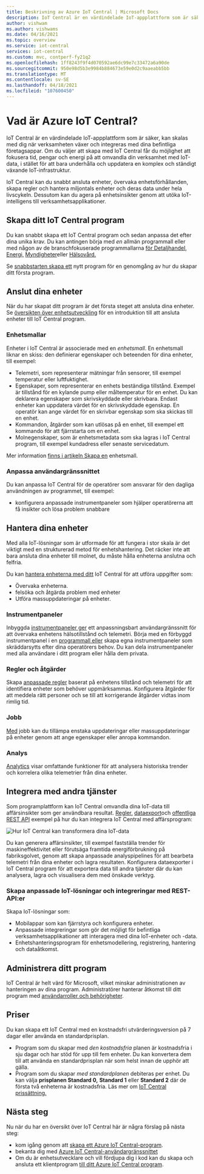 ```yaml
---
title: Beskrivning av Azure IoT Central | Microsoft Docs
description: IoT Central är en värdindelade IoT-appplattform som är säker, kan skalas med dig när verksamheten växer och integreras med dina befintliga företagsappar. Den här artikeln innehåller en översikt över funktionerna i Azure IoT Central.
author: vishwam
ms.author: vishwams
ms.date: 04/16/2021
ms.topic: overview
ms.service: iot-central
services: iot-central
ms.custom: mvc, contperf-fy21q2
ms.openlocfilehash: 1ff8243f9f4d070592ae6dc99e7c33472a6a90de
ms.sourcegitcommit: 950e98d5b3e9984b884673e59e0d2c9aaeabb5bb
ms.translationtype: MT
ms.contentlocale: sv-SE
ms.lasthandoff: 04/18/2021
ms.locfileid: "107600450"
---
```

# <a name="what-is-azure-iot-central"></a>Vad är Azure IoT Central?

IoT Central är en värdindelade IoT-appplattform som är säker, kan skalas med dig när verksamheten växer och integreras med dina befintliga företagsappar. Om du väljer att skapa med IoT Central får du möjlighet att fokusera tid, pengar och energi på att omvandla din verksamhet med IoT-data, i stället för att bara underhålla och uppdatera en komplex och ständigt växande IoT-infrastruktur.

IoT Central kan du snabbt ansluta enheter, övervaka enhetsförhållanden, skapa regler och hantera miljontals enheter och deras data under hela livscykeln. Dessutom kan du agera på enhetsinsikter genom att utöka IoT-intelligens till verksamhetsapplikationer.

## <a name="create-your-iot-central-application"></a>Skapa ditt IoT Central program

Du kan snabbt skapa ett IoT Central program och sedan anpassa det efter dina unika krav. Du kan antingen börja med _en_ allmän programmall eller med någon av de branschfokuserade programmallarna [för Detaljhandel,](../retail/overview-iot-central-retail.md) [Energi,](../energy/overview-iot-central-energy.md) [Myndigheter](../government/overview-iot-central-government.md)eller [Hälsovård.](../healthcare/overview-iot-central-healthcare.md)

Se [snabbstarten skapa ett](quick-deploy-iot-central.md) nytt program för en genomgång av hur du skapar ditt första program.

## <a name="connect-your-devices"></a>Anslut dina enheter
När du har skapat ditt program är det första steget att ansluta dina enheter. Se [översikten över enhetsutveckling](./overview-iot-central-developer.md) för en introduktion till att ansluta enheter till IoT Central program.

### <a name="device-templates"></a>Enhetsmallar

Enheter i IoT Central är associerade med en _enhetsmall_. En enhetsmall liknar en skiss: den definierar egenskaper och beteenden för dina enheter, till exempel:

- Telemetri, som representerar mätningar från sensorer, till exempel temperatur eller luftfuktighet.
- Egenskaper, som representerar en enhets beständiga tillstånd. Exempel är tillstånd för en kylande pump eller måltemperatur för en enhet. Du kan deklarera egenskaper som skrivskyddade eller skrivbara. Endast enheter kan uppdatera värdet för en skrivskyddade egenskap. En operatör kan ange värdet för en skrivbar egenskap som ska skickas till en enhet.
- Kommandon, åtgärder som kan utlösas på en enhet, till exempel ett kommando för att fjärrstarta om en enhet.
- Molnegenskaper, som är enhetsmetadata som ska lagras i IoT Central program, till exempel kundadress eller senaste servicedatum.

Mer information [finns i artikeln Skapa en](howto-set-up-template.md) enhetsmall.

### <a name="customize-the-ui"></a>Anpassa användargränssnittet

Du kan anpassa IoT Central för de operatörer som ansvarar för den dagliga användningen av programmet, till exempel:

- konfigurera anpassade instrumentpaneler som hjälper operatörerna att få insikter och lösa problem snabbare


## <a name="manage-your-devices"></a>Hantera dina enheter


Med alla IoT-lösningar som är utformade för att fungera i stor skala är det viktigt med en strukturerad metod för enhetshantering. Det räcker inte att bara ansluta dina enheter till molnet, du måste hålla enheterna anslutna och felfria.

Du kan [hantera enheterna med ditt](howto-manage-devices.md) IoT Central för att utföra uppgifter som:

- Övervaka enheterna.
- felsöka och åtgärda problem med enheter
- Utföra massuppdateringar på enheter.

### <a name="dashboards"></a>Instrumentpaneler

Inbyggda [instrumentpaneler ger](./howto-set-up-template.md#generate-default-views) ett anpassningsbart användargränssnitt för att övervaka enhetens hälsotillstånd och telemetri. Börja med en förbyggd instrumentpanel i en [programmall eller](howto-use-app-templates.md) skapa egna instrumentpaneler som skräddarsytts efter dina operatörers behov. Du kan dela instrumentpaneler med alla användare i ditt program eller hålla dem privata.

### <a name="rules-and-actions"></a>Regler och åtgärder

Skapa [anpassade regler](tutorial-create-telemetry-rules.md) baserat på enhetens tillstånd och telemetri för att identifiera enheter som behöver uppmärksammas. Konfigurera åtgärder för att meddela rätt personer och se till att korrigerande åtgärder vidtas inom rimlig tid.

### <a name="jobs"></a>Jobb

[Med](howto-run-a-job.md) jobb kan du tillämpa enstaka uppdateringar eller massuppdateringar på enheter genom att ange egenskaper eller anropa kommandon.

### <a name="analytics"></a>Analys
[Analytics](howto-create-analytics.md) visar omfattande funktioner för att analysera historiska trender och korrelera olika telemetrier från dina enheter.

## <a name="integrate-with-other-services"></a>Integrera med andra tjänster

Som programplattform kan IoT Central omvandla dina IoT-data till affärsinsikter som ger användbara resultat. [Regler,](./tutorial-create-telemetry-rules.md) [dataexport](./howto-export-data.md)och [offentliga REST API](/learn/modules/manage-iot-central-apps-with-rest-api/) exempel på hur du kan integrera IoT Central med affärsprogram:

![Hur IoT Central kan transformera dina IoT-data](media/overview-iot-central/transform.png)

Du kan generera affärsinsikter, till exempel fastställa trender för maskineffektivitet eller förutsäga framtida energiförbrukning på fabriksgolvet, genom att skapa anpassade analyspipelines för att bearbeta telemetri från dina enheter och lagra resultaten. Konfigurera dataexporter i IoT Central program för att exportera data till andra tjänster där du kan analysera, lagra och visualisera dem med önskade verktyg.

### <a name="build-custom-iot-solutions-and-integrations-with-the-rest-apis"></a>Skapa anpassade IoT-lösningar och integreringar med REST-API:er

Skapa IoT-lösningar som:

- Mobilappar som kan fjärrstyra och konfigurera enheter.
- Anpassade integreringar som gör det möjligt för befintliga verksamhetsapplikationer att interagera med dina IoT-enheter och -data.
- Enhetshanteringsprogram för enhetsmodellering, registrering, hantering och dataåtkomst.

## <a name="administer-your-application"></a>Administrera ditt program

IoT Central är helt värd för Microsoft, vilket minskar administrationen av hanteringen av dina program. Administratörer hanterar åtkomst till ditt program med [användarroller och behörigheter](howto-administer.md).

## <a name="pricing"></a>Priser

Du kan skapa ett IoT Central med en kostnadsfri utvärderingsversion på 7 dagar eller använda en standardprisplan.

- Program som du skapar med *den kostnadsfria* planen är kostnadsfria i sju dagar och har stöd för upp till fem enheter. Du kan konvertera dem till att använda en standardprisplan när som helst innan de upphör att gälla.
- Program som du skapar *med standardplanen* debiteras per enhet. Du kan välja **prisplanen Standard 0,** **Standard 1** eller **Standard 2** där de första två enheterna är kostnadsfria. Läs mer om [IoT Central prissättning.](https://aka.ms/iotcentral-pricing)

## <a name="next-steps"></a>Nästa steg

Nu när du har en översikt över IoT Central här är några förslag på nästa steg:

- kom igång genom att [skapa ett Azure IoT Central-program](quick-deploy-iot-central.md).
- bekanta dig med [Azure IoT Central-användargränssnittet](overview-iot-central-tour.md)
- Om du är enhetsutvecklare och vill fördjupa dig i kod kan du skapa och ansluta ett klientprogram [till ditt Azure IoT Central program](./tutorial-connect-device.md).
